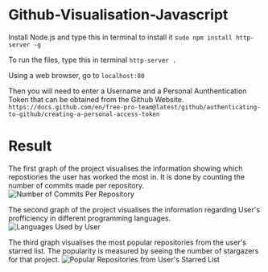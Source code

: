 # Github-Visualisation-Javascript

Install Node.js and type this in terminal to install it 
```sudo npm install http-server -g```

To run the files, type this in terminal
```http-server .```

Using a web browser, go to 
```localhost:80```

Then you will need to enter a Username and a Personal Aunthentication Token that can be obtained from the Github Website.
```https://docs.github.com/en/free-pro-team@latest/github/authenticating-to-github/creating-a-personal-access-token```


# Result
The first graph of the project visualises the information showing which repostiories the user has worked the most in. It is done by counting the number of commits made per repository.
![Number of Commits Per Repository](pictures/Commits.png)




The second graph of the project visualises the information regarding User's profficiency in different programming languages. 
![Languages Used by User](pictures/Languages.png)




The third graph visualises the most popular repositories from the user's starred list. The popularity is measured by seeing the number of stargazers for that project.
![Popular Repositories from User's Starred List](pictures/Starred_Repo.png)
